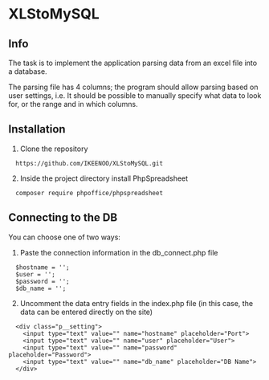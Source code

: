 # XLStoMySQL

## Info
The task is to implement the application parsing data from an excel file into a database.

The parsing file has 4 columns; the program should allow parsing based on user settings, i.e. It should be possible to manually specify what data to look for, or the range and in which columns.

## Installation
1. Clone the repository
```
  https://github.com/IKEENOO/XLStoMySQL.git
```
2. Inside the project directory install PhpSpreadsheet
```
  composer require phpoffice/phpspreadsheet
```

## Connecting to the DB
You can choose one of two ways:
1. Paste the connection information in the db_connect.php file
```
  $hostname = '';
  $user = '';
  $password = '';
  $db_name = '';
```
2. Uncomment the data entry fields in the index.php file (in this case, the data can be entered directly on the site)
```
  <div class="p__setting">
    <input type="text" value="" name="hostname" placeholder="Port">
    <input type="text" value="" name="user" placeholder="User">
    <input type="text" value="" name="password" placeholder="Password">
    <input type="text" value="" name="db_name" placeholder="DB Name">
  </div>
```
